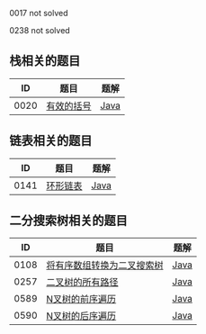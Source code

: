 0017 not solved

0238 not solved

## 栈相关的题目

|  ID  |   题目   | 题解 |
| ---- | ------- | ---- |
| 0020 | [有效的括号](https://leetcode-cn.com/problems/valid-parentheses/description/) | [Java](https://github.com/mohong/leetcode-problems/tree/master/0020-Valid%20Parentheses/src) |


## 链表相关的题目

|  ID  |   题目   | 题解 |
| ---- | ------- | ---- |
| 0141 | [环形链表](https://leetcode-cn.com/problems/linked-list-cycle/description/) | [Java](https://github.com/mohong/leetcode-problems/tree/master/0141-Linked%20List%20Cycle/src) | 


## 二分搜索树相关的题目

|  ID  |   题目   | 题解 |
| ---- | ------- | ---- |
| 0108 | [将有序数组转换为二叉搜索树](https://leetcode-cn.com/problems/convert-sorted-array-to-binary-search-tree/description/) | [Java](https://github.com/mohong/leetcode-problems/blob/master/0108-Convert%20Sorted%20Array%20to%20Binary%20Search%20Tree/src/Solution.java) |
| 0257 | [二叉树的所有路径](https://leetcode-cn.com/problems/binary-tree-paths/description/) | [Java](https://github.com/mohong/leetcode-problems/blob/master/0257-Binary%20Tree%20Paths/src/Solution.java) |
| 0589 | [N叉树的前序遍历](https://leetcode-cn.com/problems/n-ary-tree-preorder-traversal/description/) | [Java](https://github.com/mohong/leetcode-problems/blob/master/0589-N-ary%20Tree%20Preorder%20Traversal/src/Solution.java) |
| 0590 | [N叉树的后序遍历](https://leetcode-cn.com/problems/n-ary-tree-postorder-traversal/description/) | [Java](https://github.com/mohong/leetcode-problems/blob/master/0590-N-ary%20Tree%20Postorder%20Traversal/src/Solution.java) |